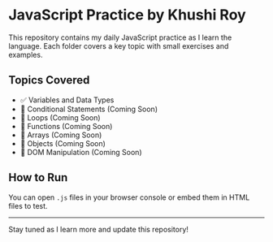 # JavaScript Practice by Khushi Roy

This repository contains my daily JavaScript practice as I learn the language. Each folder covers a key topic with small exercises and examples.

## Topics Covered
- ✅ Variables and Data Types
- 🚧 Conditional Statements (Coming Soon)
- 🚧  Loops (Coming Soon)
- 🚧  Functions (Coming Soon)
- 🚧  Arrays (Coming Soon)
- 🚧 Objects (Coming Soon)
- 🚧 DOM Manipulation (Coming Soon)

## How to Run
You can open `.js` files in your browser console or embed them in HTML files to test.

---

Stay tuned as I learn more and update this repository!
